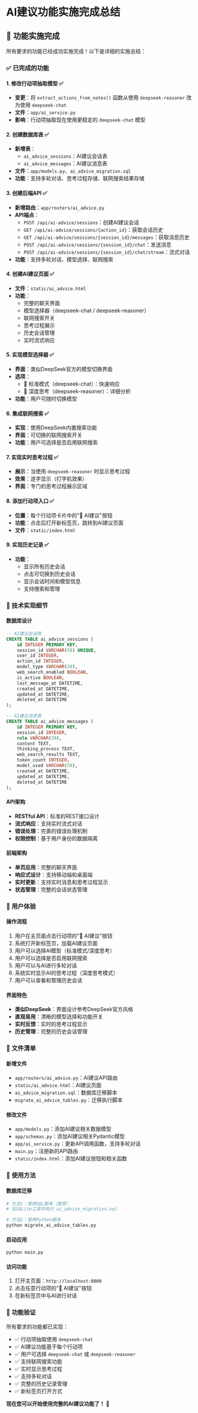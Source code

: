 # AI建议功能实施完成总结

## 🎉 **功能实施完成**

所有要求的功能已经成功实施完成！以下是详细的实施总结：

### ✅ **已完成的功能**

#### 1. **修改行动项抽取模型** ✅
- **变更**：将 `extract_actions_from_notes()` 函数从使用 `deepseek-reasoner` 改为使用 `deepseek-chat`
- **文件**：`app/ai_service.py`
- **影响**：行动项抽取现在使用更稳定的 `deepseek-chat` 模型

#### 2. **创建数据库表** ✅
- **新增表**：
  - `ai_advice_sessions`：AI建议会话表
  - `ai_advice_messages`：AI建议消息表
- **文件**：`app/models.py`、`ai_advice_migration.sql`
- **功能**：支持多轮对话、思考过程存储、联网搜索结果存储

#### 3. **创建后端API** ✅
- **新增路由**：`app/routers/ai_advice.py`
- **API端点**：
  - `POST /api/ai-advice/sessions`：创建AI建议会话
  - `GET /api/ai-advice/sessions/{action_id}`：获取会话历史
  - `GET /api/ai-advice/sessions/{session_id}/messages`：获取消息历史
  - `POST /api/ai-advice/sessions/{session_id}/chat`：发送消息
  - `POST /api/ai-advice/sessions/{session_id}/chat/stream`：流式对话
- **功能**：支持多轮对话、模型选择、联网搜索

#### 4. **创建AI建议页面** ✅
- **文件**：`static/ai_advice.html`
- **功能**：
  - 完整的聊天界面
  - 模型选择器（deepseek-chat / deepseek-reasoner）
  - 联网搜索开关
  - 思考过程展示
  - 历史会话管理
  - 实时流式响应

#### 5. **实现模型选择器** ✅
- **界面**：类似DeepSeek官方的模型切换界面
- **选项**：
  - 💬 标准模式（deepseek-chat）：快速响应
  - 🧠 深度思考（deepseek-reasoner）：详细分析
- **功能**：用户可随时切换模型

#### 6. **集成联网搜索** ✅
- **实现**：使用DeepSeek内置搜索功能
- **界面**：可切换的联网搜索开关
- **功能**：用户可选择是否启用联网搜索

#### 7. **实现实时思考过程** ✅
- **展示**：当使用 `deepseek-reasoner` 时显示思考过程
- **效果**：逐字显示（打字机效果）
- **界面**：专门的思考过程展示区域

#### 8. **添加行动项入口** ✅
- **位置**：每个行动项卡片中的"🤖 AI建议"按钮
- **功能**：点击后打开新标签页，跳转到AI建议页面
- **文件**：`static/index.html`

#### 9. **实现历史记录** ✅
- **功能**：
  - 显示所有历史会话
  - 点击可切换到历史会话
  - 显示会话时间和模型信息
  - 支持搜索和管理

### 🔧 **技术实现细节**

#### **数据库设计**
```sql
-- AI建议会话表
CREATE TABLE ai_advice_sessions (
    id INTEGER PRIMARY KEY,
    session_id VARCHAR(50) UNIQUE,
    user_id INTEGER,
    action_id INTEGER,
    model_type VARCHAR(20),
    web_search_enabled BOOLEAN,
    is_active BOOLEAN,
    last_message_at DATETIME,
    created_at DATETIME,
    updated_at DATETIME,
    deleted_at DATETIME
);

-- AI建议消息表
CREATE TABLE ai_advice_messages (
    id INTEGER PRIMARY KEY,
    session_id INTEGER,
    role VARCHAR(20),
    content TEXT,
    thinking_process TEXT,
    web_search_results TEXT,
    token_count INTEGER,
    model_used VARCHAR(50),
    created_at DATETIME,
    updated_at DATETIME,
    deleted_at DATETIME
);
```

#### **API架构**
- **RESTful API**：标准的REST接口设计
- **流式响应**：支持实时流式对话
- **错误处理**：完善的错误处理机制
- **权限控制**：基于用户身份的数据隔离

#### **前端架构**
- **单页应用**：完整的聊天界面
- **响应式设计**：支持移动端和桌面端
- **实时更新**：支持实时消息和思考过程显示
- **状态管理**：完整的会话状态管理

### 🎯 **用户体验**

#### **操作流程**
1. 用户在主页面点击行动项的"🤖 AI建议"按钮
2. 系统打开新标签页，加载AI建议页面
3. 用户可以选择AI模型（标准模式/深度思考）
4. 用户可以选择是否启用联网搜索
5. 用户可以与AI进行多轮对话
6. 系统实时显示AI的思考过程（深度思考模式）
7. 用户可以查看和管理历史会话

#### **界面特色**
- **类似DeepSeek**：界面设计参考DeepSeek官方风格
- **直观易用**：清晰的模型选择和功能开关
- **实时反馈**：实时的思考过程显示
- **历史管理**：完整的历史会话管理

### 📁 **文件清单**

#### **新增文件**
- `app/routers/ai_advice.py`：AI建议API路由
- `static/ai_advice.html`：AI建议页面
- `ai_advice_migration.sql`：数据库迁移脚本
- `migrate_ai_advice_tables.py`：迁移执行脚本

#### **修改文件**
- `app/models.py`：添加AI建议相关数据模型
- `app/schemas.py`：添加AI建议相关Pydantic模型
- `app/ai_service.py`：更新API调用函数，支持多轮对话
- `main.py`：注册新的API路由
- `static/index.html`：添加AI建议按钮和相关函数

### 🚀 **使用方法**

#### **数据库迁移**
```bash
# 方法1：使用SQL脚本（推荐）
# 在SQLite工具中执行 ai_advice_migration.sql

# 方法2：使用Python脚本
python migrate_ai_advice_tables.py
```

#### **启动应用**
```bash
python main.py
```

#### **访问功能**
1. 打开主页面：`http://localhost:8000`
2. 点击任意行动项的"🤖 AI建议"按钮
3. 在新标签页中与AI进行对话

### 🎉 **功能验证**

所有要求的功能都已实现：
- ✅ 行动项抽取使用 `deepseek-chat`
- ✅ AI建议功能基于每个行动项
- ✅ 用户可选择 `deepseek-chat` 或 `deepseek-reasoner`
- ✅ 支持联网搜索功能
- ✅ 实时显示思考过程
- ✅ 支持多轮对话
- ✅ 完整的历史记录管理
- ✅ 新标签页打开方式

**现在您可以开始使用完整的AI建议功能了！** 🚀
